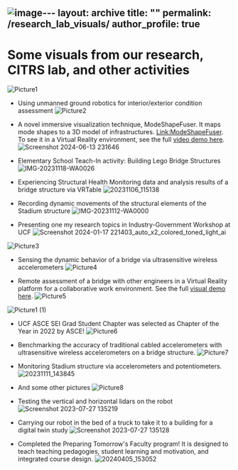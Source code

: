 ![image](https://github.com/user-attachments/assets/d15d2ef8-57f4-4daa-845f-5d57b25ea856)---
layout: archive
title: ""
permalink: /research_lab_visuals/
author_profile: true
---

# Some visuals from our research, CITRS lab, and other activities


![Picture1](https://github.com/user-attachments/assets/df9fb51b-76c5-45f3-a8e8-379c2c7889fb)

- Using unmanned ground robotics for interior/exterior condition assessment
![Picture2](https://github.com/furkan-luleci/furkan-luleci.github.io/assets/63553991/f1ac0287-2acb-4551-8e6b-02eafbd3f991)

- A novel immersive visualization technique, ModeShapeFuser. It maps mode shapes to a 3D model of infrastructures.
[Link:ModeShapeFuser](https://github.com/furkan-luleci/furkan-luleci.github.io/assets/63553991/8ef5ffe1-1dc7-4469-98d1-20b5989fc770). To see it in a Virtual Reality environment, see the full [video demo here](https://www.youtube.com/watch?v=-pPy4M9qqi8).
![Screenshot 2024-06-13 231646](https://github.com/furkan-luleci/furkan-luleci.github.io/assets/63553991/44a9cb48-ba37-4a70-a812-f3011fb90d12)


- Elementary School Teach-In activity: Building Lego Bridge Structures 
![IMG-20231118-WA0026](https://github.com/furkan-luleci/furkan-luleci.github.io/assets/63553991/7454c4dd-3bbb-40bf-9940-8b44aae98e3e)

- Experiencing Structural Health Monitoring data and analysis results of a bridge structure via VRTable
![20231106_115138](https://github.com/furkan-luleci/furkan-luleci.github.io/assets/63553991/f9eb8a85-ad21-4482-a5fe-3ae1cec6bf29)

- Recording dynamic movements of the structural elements of the Stadium structure
![IMG-20231112-WA0000](https://github.com/furkan-luleci/furkan-luleci.github.io/assets/63553991/cb1cbd2f-59ac-4f95-8d64-ce7d41d2631e)

- Presenting one my research topics in Industry-Government Workshop at UCF
![Screenshot 2024-01-17 221403_auto_x2_colored_toned_light_ai](https://github.com/furkan-luleci/furkan-luleci.github.io/assets/63553991/0ec80aac-0ee6-4b50-8af4-eef07de24ced)

![Picture3](https://github.com/furkan-luleci/furkan-luleci.github.io/assets/63553991/5d200f64-2525-498a-864b-563a3933ccba)

- Sensing the dynamic behavior of a bridge via ultrasensitive wireless accelerometers
![Picture4](https://github.com/furkan-luleci/furkan-luleci.github.io/assets/63553991/f05f6206-1d3e-4a05-be9b-999dd845f63a)

- Remote assessment of a bridge with other engineers in a Virtual Reality platform for a collaborative work environment. See the full [visual demo here](https://www.youtube.com/watch?v=-pPy4M9qqi8).
![Picture5](https://github.com/furkan-luleci/furkan-luleci.github.io/assets/63553991/35f65d92-01d6-4637-9ab7-33f007a6beba)

![Picture1 (1)](https://github.com/furkan-luleci/furkan-luleci.github.io/assets/63553991/e62d39a4-c31b-4901-8fa8-a551274fdb51)

- UCF ASCE SEI Grad Student Chapter was selected as Chapter of the Year in 2022 by ASCE!
![Picture6](https://github.com/furkan-luleci/furkan-luleci.github.io/assets/63553991/f2b580e6-5146-4834-8214-71f081750a53)

- Benchmarking the accuracy of traditional cabled accelerometers with ultrasensitive wireless accelerometers on a bridge structure.
![Picture7](https://github.com/furkan-luleci/furkan-luleci.github.io/assets/63553991/22f78ba6-2789-41eb-99da-da54b5bdaf82)

- Monitoring Stadium structure via accelerometers and potentiometers.
![20231111_143845](https://github.com/furkan-luleci/furkan-luleci.github.io/assets/63553991/80e50456-ea70-498c-93f9-6d6a892cd4c9)

- And some other pictures
![Picture8](https://github.com/furkan-luleci/furkan-luleci.github.io/assets/63553991/d8109d3b-aa74-4441-b233-affed9d825a3)

- Testing the vertical and horizontal lidars on the robot
![Screenshot 2023-07-27 135219](https://github.com/furkan-luleci/furkan-luleci.github.io/assets/63553991/7cc1d16e-bef3-4914-a14d-fd7d455651ee)

- Carrying our robot in the bed of a truck to take it to a building for a digital twin study
![Screenshot 2023-07-27 135128](https://github.com/furkan-luleci/furkan-luleci.github.io/assets/63553991/0877c973-e1b0-4753-9391-cd24fbe9110d)

- Completed the Preparing Tomorrow's Faculty program! It is designed to teach teaching pedagogies, student learning and motivation, and integrated course design.
![20240405_153052](https://github.com/furkan-luleci/furkan-luleci.github.io/assets/63553991/780a2379-cf56-43d6-aef6-386e25c23957)




